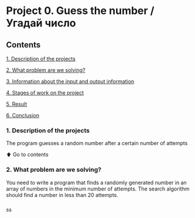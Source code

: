 # Project 0. Guess the number / Угадай число

## Contents
[1. Description of the projects]()

[2. What problem are we solving?]()

[3. Information about the input and output information]()

[4. Stages of work on the project]()

[5. Result]()

[6. Conclusion]()


### 1. Description of the projects
The program guesses a random number after a certain number of attempts

:arrow_up: Go to contents

### 2. What problem are we solving?
You need to write a program that finds a randomly generated number in an array of numbers in the minimum number of attempts. The search algorithm should find a number in less than 20 attempts.

###
ss